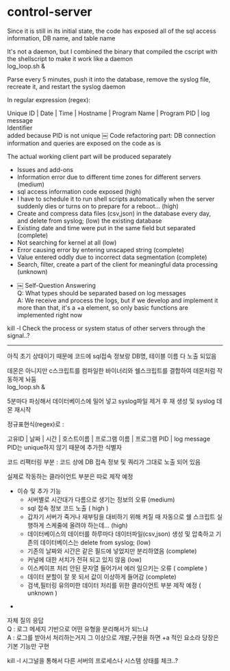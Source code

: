 # control-server
Since it is still in its initial state, the code has exposed all of the sql access information, DB name, and table name

It's not a daemon, but I combined the binary that compiled the cscript with the shellscript to make it work like a daemon<br>
log_loop.sh &

Parse every 5 minutes, push it into the database, remove the syslog file, recreate it, and restart the syslog daemon

In regular expression (regex):

Unique ID | Date | Time | Hostname | Program Name | Program PID | log message<br>
Identifier<br> added because PID is not unique
￼
Code refactoring part: DB connection information and queries are exposed on the code as is <br>

The actual working client part will be produced separately

- Issues and add-ons
- Information error due to different time zones for different servers (medium)
- sql access information code exposed (high)
- I have to schedule it to run shell scripts automatically when the server suddenly dies or turns on to prepare for a reboot... (high)
- Create and compress data files (csv,json) in the database every day, and delete from syslog; (low) the existing database
- Existing date and time were put in the same field but separated (complete)
- Not searching for kernel at all (low)
- Error causing error by entering unscaped string (complete)
- Value entered oddly due to incorrect data segmentation (complete)
- Search, filter, create a part of the client for meaningful data processing (unknown)
* ￼
Self-Question Answering<br>
Q: What types should be separated based on log messages <br>
A: We receive and process the logs, but if we develop and implement it more than that, it's a +a element, so only basic functions are implemented right now

kill -l
Check the process or system status of other servers through the signal..?

---

아직 초기 상태이기 때문에 코드에 sql접속 정보랑 DB명, 테이블 이름 다 노출 되있음

데몬은 아니지만 c스크립트를 컴파일한 바이너리와 쉘스크립트를 결합하여 데몬처럼 작동하게 놔둠<br>
log_loop.sh &

5분마다 파싱해서 데이터베이스에 밀어 넣고 syslog파일 제거 후 재 생성 및 syslog 데몬 재시작

정규표현식(regex)로 : 

고유ID | 날짜 | 시간 | 호스트이름 | 프로그램 이름 | 프로그램 PID | log message<br>
PID는 unique하지 않기 때문에 추가한 식별자<br>

코드 리팩터링 부분 : 코드 상에 DB 접속 정보 및 쿼리가 그대로 노출 되어 있음<br>

실제로 작동하는 클라이언트 부분은 따로 제작 예정

- 이슈 및 추가 기능 
    - 서버별로 시간대가 다름으로 생기는 정보의 오류 (medium)
    - sql 접속 정보 코드 노출 ( high )
    - 갑자기 서버가 죽거나 재부팅을 대비하기 위해 켜질 때 자동으로 쉘 스크립트 실행하게 스케줄에 올려야 하는데… (high)
    - 데이터베이스의 데이터를 하루마다 데이터파일(csv,json) 생성 및 압축하고 기존의 데이터베이스는 delete from syslog; (low)
    - 기존의 날짜와 시간은 같은 필드에 넣었지만 분리하였음 (complete)
    - 커널에 대한 서치가 전혀 되고 있지 않음 (low)
    - 이스케이프 처리 안된 문자열 들어가서 에러 일으키는 오류 ( complete )
    - 데이터 분할이 잘 못 되서 값이 이상하게 들어감 (complete)
    - 검색,필터링 유의미한 데이터 처리를 위한 클라이언트 부분 제작 예정 ( unknown )
* 
자체 질의 응답<br>
Q : 로그 메세지 기반으로 어떤 유형을 분리해서가 되느냐 <br>
A : 로그를 받아서 처리하는거지 그 이상으로 개발,구현을 하면 +a 적인 요소라 당장은 기본 기능만 구현

kill -l
시그널을 통해서 다른 서버의 프로세스나 시스템 상태를 체크..?
